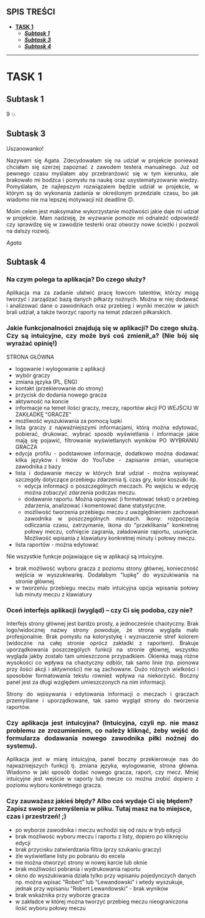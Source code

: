 ## SPIS TREŚCI
* [**TASK 1**](#task-1) 
  * [**_Subtask 1_**](#subtask-1)
  * [**_Subtask 3_**](#subtask-3)
  * [**_Subtask 4_**](#subtask-4)

***

# TASK 1 

## Subtask 1 
  9 💥

## Subtask 3

Uszanowanko!

<div align="justify">Nazywam się Agata. Zdecydowałam się na udział w projekcie ponieważ chciałam się szerzej zapoznać z zawodem testera manualnego. Już od pewnego czasu myślałam aby przebranżowić się w tym kierunku, ale brakowało mi bodźca i pomysłu na naukę oraz usystematyzowanie wiedzy. Pomyślałam, że najlepszym rozwiązaiem będzie udział w projekcie, w którym są do wykonania zadania w określonym przedziale czasu, bo jak wiadomo nie ma lepszej motywacji niż deadline 🙃.

Moim celem jest maksymalne wykorzystanie możliwości jakie daje mi udział w projekcie. Mam nadzieję, że wyzwanie pomoże mi odnaleźć odpowiedź czy sprawdzę się w zawodzie testerki oraz otworzy nowe ścieżki i pozwoli na dalszy rozwój.</div>
*Agata*
  
## **Subtask 4**

### **Na czym polega ta aplikacja? Do czego służy?**
<div align="justify">Aplikacja ma za zadanie ułatwić pracę łowcom talentów, którzy mogą tworzyć i zarządzać bazą danych piłkarzy nożnych. Można w niej dodawać i analizować dane o zawodnikach oraz przebieg i wyniki meczów w jakich brali udział, a także tworzyć raporty na temat zdarzeń piłkarskich.

### **Jakie funkcjonalności znajdują się w aplikacji? Do czego służą. Czy są intuicyjne, czy może byś coś zmienił_a? (Nie bój się wyrażać opinię!)**

STRONA GŁÓWNA
- logowanie i wylogowanie z aplikacji
- wybór graczy
- zmiana języka (PL, ENG)
- kontakt (przekierowanie do strony)
- przycisk do dodania nowego gracza
- aktywność na koncie
- informacje na temet ilości graczy, meczy, raportów akcji
PO WEJŚCIU W ZAKŁADKĘ "GRACZE"
- możliwość wyszukiwania za pomocą lupki
- lista graczy z najważniejszymi informacjami, którą można edytować, pobierać, drukować, wybrać sposób wyświetlania i informacje jakie mają się pojawić, filtrowanie wyświetlanych wyników
PO WYBRANIU GRACZA
- edycja profilu - podstawowe informacje, dodatkowo można dodawać kilka języków i linków do YouTube - zapisanie zmian, usunięcie zawodnika z bazy
- lista i dodawanie meczy w których brał udział - można wpisywać szczegóły dotyczące przebiegu zdarzenia tj. czas gry, kolor koszulki itp. 
  - edycja informacji o poszczególnych meczach. Po wejściu w edycję można zobaczyć zdarzenia podczas meczu.
  - dodawanie raportu. Można opisywać (i formatować tekst) o przebieg zdarzenia, analizować i komentować dane statystyczne. 
  - możliwość tworzenia przebiegu meczu z uwzględnieniem zachowań zawodnika w poszczególnych minutach. Ikony: rozpoczęcia odliczania czasu, zatrzymanie, ikona do "przeklikania" konkretnej połowy meczu, cofnięcie zagrania, załadowanie raportu, usunięcie. Możliwość wpisania z klawiatury konkretnej minuty i połowy meczu.
- lista raportów - można edytować

Nie wszystkie funkcje pojawiające się w aplikacji są intuicyjne. 
- brak możliwość wyboru gracza z poziomu strony głównej, konieczność wejścia w wyszukiwarkę. Dodałabym "lupkę" do wyszukiwania na stronie głównej.
- w tworzeniu przebiegu meczu mało intuicyjna opcja wpisania połowy lub minuty meczu z klawiatury

### **Oceń interfejs aplikacji (wygląd) – czy Ci się podoba, czy nie?**

Interfejs strony głównej jest bardzo prosty, a jednocześnie chaotyczny. Brak logo/widocznej nazwy strony powoduje, że strona wygląda mało profesjonalnie. Brak pomysłu na kolorystykę i wyznaczenie stref kolorem (widoczne na całej stronie oprócz zakładki z raportem). Brakuje uporządkowania poszczególych funkcji na stronie głównej, wszystko wygląda jakby zostało tam umieszczone przypadkiem. Okienka mają różne wysokości co wpływa na chaotyczny odbiór, tak samo linie (np. pionowa przy ilości akcji i aktywności) nie są zachowane. Dużo różnych wielkości i sposobów formatowania tekstu również wpływa na niekorzyść. Boczny panel jest za długi względem umieszczonych na nim informacji. 
  
Strony do wpisywania i edytowania informacji o meczach i graczach przemyślane i uporządkowane, tak samo wygląd strony do tworzenia raportów.

### **Czy aplikacja jest intuicyjna? (Intuicyjna, czyli np. nie masz problemu ze zrozumieniem, co należy kliknąć, żeby wejść do formularza dodawania nowego zawodnika piłki nożnej do systemu).**

Aplikacja jest w miarę intuicyjna, panel boczny przekierowuje nas do najważniejszych funkcji tj. zmiana języka, wylogowanie, strona główna. Wiadomo w jaki sposób dodać nowego gracza, raport, czy mecz. Mniej intuicyjne jest wejście w raporty lub mecze co można zrobić dopiero z poziomu wyboru konkretnego gracza. </div>

### **Czy zauważasz jakieś błędy? Albo coś wydaje Ci się błędem? Zapisz swoje przemyślenia w pliku. Tutaj masz na to miejsce, czas i przestrzeń! ;)**

- po wyborze zawodnika i meczu wchodzi się od razu w tryb edycji
- brak możliwośc wyboru meczu i raportu z listy, dopiero po kliknięciu edycji
- brak przycisku zatwierdzania filtra (przy szukaniu graczy)
- źle wyświetlane listy po pobraniu do excela
- nie można otworzyć strony w nowej karcie lub oknie
- brak możliwości pobrania i wydrukowania raportu
- okno do wyszukiwania działa tylko przy wpisaniu pojedynczych danych np. można wpisać "Robert" lub "Lewandowski" i wtedy wyszukuje, jednak przy wpisaniu "Robert Lewandowski" - brak wyników
- brak wskaźnika przy wyborze gracza
- w zakładce w której można tworzyć przebieg meczu nieograniczona ilość wyboru połowy meczu </div>
